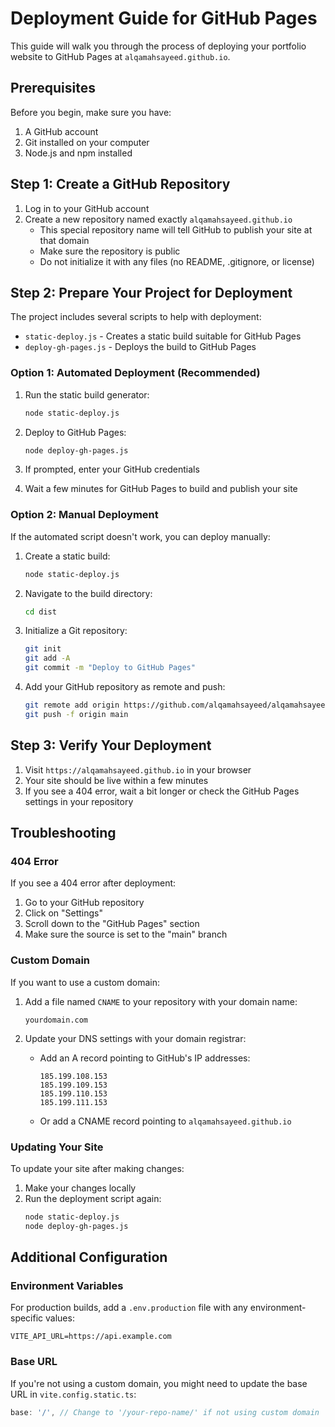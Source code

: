 # Deployment Guide for GitHub Pages

This guide will walk you through the process of deploying your portfolio website to GitHub Pages at `alqamahsayeed.github.io`.

## Prerequisites

Before you begin, make sure you have:

1. A GitHub account
2. Git installed on your computer
3. Node.js and npm installed

## Step 1: Create a GitHub Repository

1. Log in to your GitHub account
2. Create a new repository named exactly `alqamahsayeed.github.io`
   - This special repository name will tell GitHub to publish your site at that domain
   - Make sure the repository is public
   - Do not initialize it with any files (no README, .gitignore, or license)

## Step 2: Prepare Your Project for Deployment

The project includes several scripts to help with deployment:

- `static-deploy.js` - Creates a static build suitable for GitHub Pages
- `deploy-gh-pages.js` - Deploys the build to GitHub Pages

### Option 1: Automated Deployment (Recommended)

1. Run the static build generator:
   ```bash
   node static-deploy.js
   ```

2. Deploy to GitHub Pages:
   ```bash
   node deploy-gh-pages.js
   ```

3. If prompted, enter your GitHub credentials

4. Wait a few minutes for GitHub Pages to build and publish your site

### Option 2: Manual Deployment

If the automated script doesn't work, you can deploy manually:

1. Create a static build:
   ```bash
   node static-deploy.js
   ```

2. Navigate to the build directory:
   ```bash
   cd dist
   ```

3. Initialize a Git repository:
   ```bash
   git init
   git add -A
   git commit -m "Deploy to GitHub Pages"
   ```

4. Add your GitHub repository as remote and push:
   ```bash
   git remote add origin https://github.com/alqamahsayeed/alqamahsayeed.github.io.git
   git push -f origin main
   ```

## Step 3: Verify Your Deployment

1. Visit `https://alqamahsayeed.github.io` in your browser
2. Your site should be live within a few minutes
3. If you see a 404 error, wait a bit longer or check the GitHub Pages settings in your repository

## Troubleshooting

### 404 Error

If you see a 404 error after deployment:

1. Go to your GitHub repository
2. Click on "Settings"
3. Scroll down to the "GitHub Pages" section
4. Make sure the source is set to the "main" branch

### Custom Domain

If you want to use a custom domain:

1. Add a file named `CNAME` to your repository with your domain name:
   ```
   yourdomain.com
   ```

2. Update your DNS settings with your domain registrar:
   - Add an A record pointing to GitHub's IP addresses:
     ```
     185.199.108.153
     185.199.109.153
     185.199.110.153
     185.199.111.153
     ```
   - Or add a CNAME record pointing to `alqamahsayeed.github.io`

### Updating Your Site

To update your site after making changes:

1. Make your changes locally
2. Run the deployment script again:
   ```bash
   node static-deploy.js
   node deploy-gh-pages.js
   ```

## Additional Configuration

### Environment Variables

For production builds, add a `.env.production` file with any environment-specific values:

```
VITE_API_URL=https://api.example.com
```

### Base URL

If you're not using a custom domain, you might need to update the base URL in `vite.config.static.ts`:

```js
base: '/', // Change to '/your-repo-name/' if not using custom domain
```